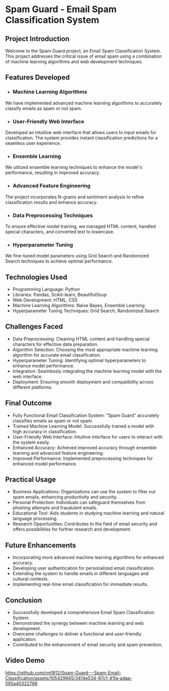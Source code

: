 # Spam Guard - Email Spam Classification System
## Project Introduction
Welcome to the Spam Guard project, an Email Spam Classification System. This project addresses the critical issue of email spam using a combination of machine learning algorithms and web development techniques.
## Features Developed
- ### Machine Learning Algorithms
We have implemented advanced machine learning algorithms to accurately classify emails as spam or not spam.
- ### User-Friendly Web Interface

Developed an intuitive web interface that allows users to input emails for classification. The system provides instant classification predictions for a seamless user experience.

- ### Ensemble Learning

We utilized ensemble learning techniques to enhance the model's performance, resulting in improved accuracy.

- ### Advanced Feature Engineering

The project incorporates N-grams and sentiment analysis to refine classification results and enhance accuracy.

- ### Data Preprocessing Techniques

To ensure effective model training, we managed HTML content, handled special characters, and converted text to lowercase.

- ### Hyperparameter Tuning

We fine-tuned model parameters using Grid Search and Randomized Search techniques to achieve optimal performance.

## Technologies Used

- Programming Language: Python
- Libraries: Pandas, Scikit-learn, BeautifulSoup
- Web Development: HTML, CSS
- Machine Learning Algorithms: Naive Bayes, Ensemble Learning
- Hyperparameter Tuning Techniques: Grid Search, Randomized Search

## Challenges Faced

- Data Preprocessing: Cleaning HTML content and handling special characters for effective data preparation.
- Algorithm Selection: Choosing the most appropriate machine learning algorithm for accurate email classification.
- Hyperparameter Tuning: Identifying optimal hyperparameters to enhance model performance.
- Integration: Seamlessly integrating the machine learning model with the web interface.
- Deployment: Ensuring smooth deployment and compatibility across different platforms.

## Final Outcome

- Fully Functional Email Classification System: "Spam Guard" accurately classifies emails as spam or not spam.
- Trained Machine Learning Model: Successfully trained a model with high accuracy in classification.
- User-Friendly Web Interface: Intuitive interface for users to interact with the system easily.
- Enhanced Accuracy: Achieved improved accuracy through ensemble learning and advanced feature engineering.
- Improved Performance: Implemented preprocessing techniques for enhanced model performance.

## Practical Usage

- Business Applications: Organizations can use the system to filter out spam emails, enhancing productivity and security.
- Personal Protection: Individuals can safeguard themselves from phishing attempts and fraudulent emails.
- Educational Tool: Aids students in studying machine learning and natural language processing.
- Research Opportunities: Contributes to the field of email security and offers possibilities for further research and development.

## Future Enhancements

- Incorporating more advanced machine learning algorithms for enhanced accuracy.
- Developing user authentication for personalized email classification.
- Extending the system to handle emails in different languages and cultural contexts.
- Implementing real-time email classification for immediate results.

## Conclusion

- Successfully developed a comprehensive Email Spam Classification System.
- Demonstrated the synergy between machine learning and web development.
- Overcame challenges to deliver a functional and user-friendly application.
- Contributed to the enhancement of email security and spam prevention.

##   Video Demo



https://github.com/rm1912/Spam-Guard---Spam-Email-Classification/assets/105429945/3414e534-87c1-41fa-adaa-595a40322788
